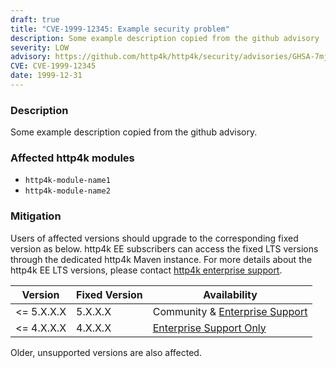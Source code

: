 ```yaml
---
draft: true
title: "CVE-1999-12345: Example security problem"
description: Some example description copied from the github advisory
severity: LOW
advisory: https://github.com/http4k/http4k/security/advisories/GHSA-7mj5-hjjj-8rgw
CVE: CVE-1999-12345
date: 1999-12-31
---
```


### Description

Some example description copied from the github advisory.

### Affected http4k modules

- `http4k-module-name1`
- `http4k-module-name2`

### Mitigation

Users of affected versions should upgrade to the corresponding fixed version as below. http4k EE subscribers can access
the fixed LTS versions through the dedicated http4k Maven instance. For more details about the http4k EE LTS versions,
please contact [http4k enterprise support](mailto:enterprise@http4k.org).

| Version    | Fixed Version | Availability                                  | 
|------------|---------------|-----------------------------------------------|
| <= 5.X.X.X | 5.X.X.X       | Community & [Enterprise Support](/enterprise) |
| <= 4.X.X.X | 4.X.X.X       | [Enterprise Support Only](/enterprise)        |

Older, unsupported versions are also affected.


